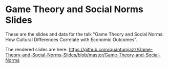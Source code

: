 # Game Theory and Social Norms Slides

These are the slides and data for the talk "Game Theory and Social Norms: How Cultural Differences Correlate with Economic Outcomes".

The rendered slides are here: https://github.com/quantumjazz/Game-Theory-and-Social-Norms-Slides/blob/master/Game-Theory-and-Social-Norms
